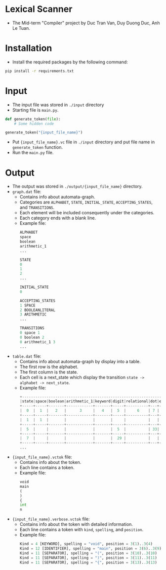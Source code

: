 # Lexical Scanner
- The Mid-term "Compiler" project by Duc Tran Van, Duy Duong Duc, Anh Le Tuan.
# Installation
- Install the required packages by the following command:
```cmd
pip install -r requirements.txt
```
# Input
- The input file was stored in `./input` directory
- Starting file is `main.py`.
```py
def generate_token(file):
    # Some hidden code

generate_token("{input_file_name}")
```
- Put `{input_file_name}.vc` file in `./input` directory and put file name in `generate_token` function.
- Run the `main.py` file.
# Output
- The output was stored in `./output/{input_file_name}` directory.
- `graph.dat` file:
    - Contains info about automata-graph.
    - Categories are `ALPHABET`, `STATE`, `INITIAL_STATE`, `ACCEPTING_STATES`, and `TRANSITIONS`.
    - Each element will be included consequently under the categories.
    - Each category ends with a blank line.
    - Example file:
        ```py
        ALPHABET
        space
        boolean
        arithmetic_1
        ...

        STATE
        0
        1
        2
        ...

        INITIAL_STATE
        0

        ACCEPTING_STATES
        1 SPACE
        2 BOOLEANLITERAL
        3 ARITHMETIC
        ...

        TRANSITIONS
        0 space 1
        0 boolean 2
        0 arithmetic_1 3
        ...
        ```
- `table.dat` file:
    - Contains info about automata-graph by display into a table.
    - The first row is the alphabet.
    - The first column is the state.
    - Each cell is a next_state which display the transition `state -> alphabet -> next_state`.
    - Example file:
        ```py
        +----------------------------------------------------------------------------------------------------------------------------------------------------------+
        |state|space|boolean|arithmetic_1|keyword|digit|relational|dot|equality|assignment|eof|separator|character|arithmetic_2|double_quote|other|exponent|logical|
        +-----+-----+-------+------------+-------+-----+----------+---+--------+----------+---+---------+---------+------------+------------+-----+--------+-------+
        |  0  |  1  |   2   |      3     |   4   |  5  |     6    | 7 |    8   |     9    | 10|    11   |    12   |      3     |     13     |     |   12   |   14  |
        +-----+-----+-------+------------+-------+-----+----------+---+--------+----------+---+---------+---------+------------+------------+-----+--------+-------+
        |  1  |  1  |       |            |       |     |          |   |        |          |   |         |         |            |            |     |        |       |
        +-----+-----+-------+------------+-------+-----+----------+---+--------+----------+---+---------+---------+------------+------------+-----+--------+-------+
        |  5  |     |       |            |       |  5  |          | 33|        |          |   |         |         |            |            |     |   34   |       |
        +-----+-----+-------+------------+-------+-----+----------+---+--------+----------+---+---------+---------+------------+------------+-----+--------+-------+
        |  7  |     |       |            |       |  29 |          |   |        |          |   |         |         |            |            |     |        |       |
        +-----+-----+-------+------------+-------+-----+----------+---+--------+----------+---+---------+---------+------------+------------+-----+--------+-------+
        ...
        ```
- `{input_file_name}.vctok` file:
    - Contains info about the token.
    - Each line contains a token.
    - Example file:
        ```py
        void
        main
        (
        )
        {
        int
        n
        ```
- `{input_file_name}.verbose.vctok` file:
    - Contains info about the token with detailed information.
    - Each line contains a token with `kind`, `spelling`, and `position`.
    - Example file:
        ```py
        Kind = 4 [KEYWORD], spelling = "void", position = 3(1)..3(4)
        Kind = 12 [IDENTIFIER], spelling = "main", position = 3(6)..3(9)
        Kind = 11 [SEPARATOR], spelling = "(", position = 3(10)..3(10)
        Kind = 11 [SEPARATOR], spelling = ")", position = 3(11)..3(11)
        Kind = 11 [SEPARATOR], spelling = "{", position = 3(13)..3(13)
        ```
